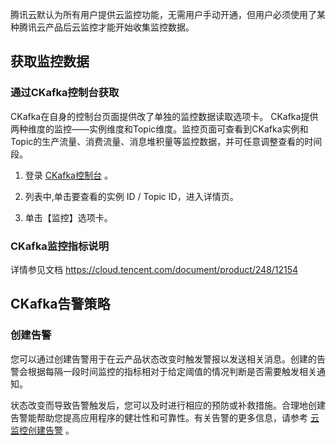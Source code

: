 腾讯云默认为所有用户提供云监控功能，无需用户手动开通，但用户必须使用了某种腾讯云产品后云监控才能开始收集监控数据。

## 获取监控数据
### 通过CKafka控制台获取
CKafka在自身的控制台页面提供改了单独的监控数据读取选项卡。
CKafka提供两种维度的监控——实例维度和Topic维度。监控页面可查看到CKafka实例和Topic的生产流量、消费流量、消息堆积量等监控数据，并可任意调整查看的时间段。

1. 登录 [CKafka控制台](https://console.cloud.tencent.com/ckafka)  。

2. 列表中,单击要查看的实例 ID / Topic ID，进入详情页。

3. 单击【监控】选项卡。

### CKafka监控指标说明
详情参见文档 https://cloud.tencent.com/document/product/248/12154

## CKafka告警策略
### 创建告警
您可以通过创建告警用于在云产品状态改变时触发警报以发送相关消息。创建的告警会根据每隔一段时间监控的指标相对于给定阈值的情况判断是否需要触发相关通知。

状态改变而导致告警触发后，您可以及时进行相应的预防或补救措施。合理地创建告警能帮助您提高应用程序的健壮性和可靠性。有关告警的更多信息，请参考 [云监控创建告警](/doc/product/248/1073) 。
